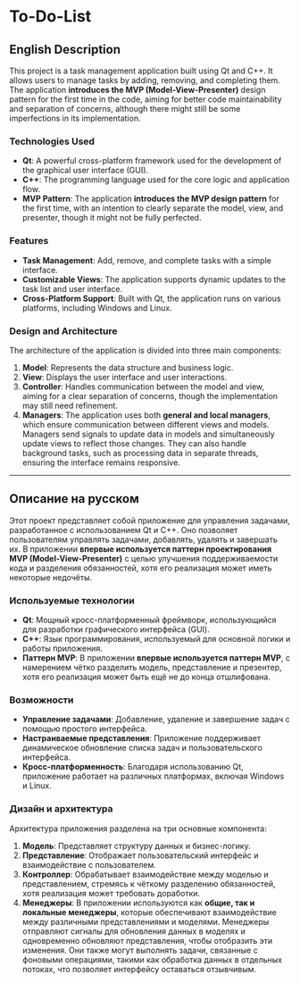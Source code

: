 # To-Do-List

## English Description

This project is a task management application built using Qt and C++. It allows users to manage tasks by adding, removing, and completing them. The application **introduces the MVP (Model-View-Presenter)** design pattern for the first time in the code, aiming for better code maintainability and separation of concerns, although there might still be some imperfections in its implementation.

### Technologies Used
- **Qt**: A powerful cross-platform framework used for the development of the graphical user interface (GUI).
- **C++**: The programming language used for the core logic and application flow.
- **MVP Pattern**: The application **introduces the MVP design pattern** for the first time, with an intention to clearly separate the model, view, and presenter, though it might not be fully perfected.

### Features
- **Task Management**: Add, remove, and complete tasks with a simple interface.
- **Customizable Views**: The application supports dynamic updates to the task list and user interface.
- **Cross-Platform Support**: Built with Qt, the application runs on various platforms, including Windows and Linux.

### Design and Architecture
The architecture of the application is divided into three main components:
1. **Model**: Represents the data structure and business logic.
2. **View**: Displays the user interface and user interactions.
3. **Controller**: Handles communication between the model and view, aiming for a clear separation of concerns, though the implementation may still need refinement.
4. **Managers**: The application uses both **general and local managers**, which ensure communication between different views and models. Managers send signals to update data in models and simultaneously update views to reflect those changes. They can also handle background tasks, such as processing data in separate threads, ensuring the interface remains responsive.

---

## Описание на русском

Этот проект представляет собой приложение для управления задачами, разработанное с использованием Qt и C++. Оно позволяет пользователям управлять задачами, добавлять, удалять и завершать их. В приложении **впервые используется паттерн проектирования MVP (Model-View-Presenter)** с целью улучшения поддерживаемости кода и разделения обязанностей, хотя его реализация может иметь некоторые недочёты.

### Используемые технологии
- **Qt**: Мощный кросс-платформенный фреймворк, использующийся для разработки графического интерфейса (GUI).
- **C++**: Язык программирования, используемый для основной логики и работы приложения.
- **Паттерн MVP**: В приложении **впервые используется паттерн MVP**, с намерением чётко разделить модель, представление и презентер, хотя его реализация может быть ещё не до конца отшлифована.

### Возможности
- **Управление задачами**: Добавление, удаление и завершение задач с помощью простого интерфейса.
- **Настраиваемые представления**: Приложение поддерживает динамическое обновление списка задач и пользовательского интерфейса.
- **Кросс-платформенность**: Благодаря использованию Qt, приложение работает на различных платформах, включая Windows и Linux.

### Дизайн и архитектура
Архитектура приложения разделена на три основные компонента:
1. **Модель**: Представляет структуру данных и бизнес-логику.
2. **Представление**: Отображает пользовательский интерфейс и взаимодействие с пользователем.
3. **Контроллер**: Обрабатывает взаимодействие между моделью и представлением, стремясь к чёткому разделению обязанностей, хотя реализация может требовать доработки.
4. **Менеджеры**: В приложении используются как **общие, так и локальные менеджеры**, которые обеспечивают взаимодействие между различными представлениями и моделями. Менеджеры отправляют сигналы для обновления данных в моделях и одновременно обновляют представления, чтобы отобразить эти изменения. Они также могут выполнять задачи, связанные с фоновыми операциями, такими как обработка данных в отдельных потоках, что позволяет интерфейсу оставаться отзывчивым.

